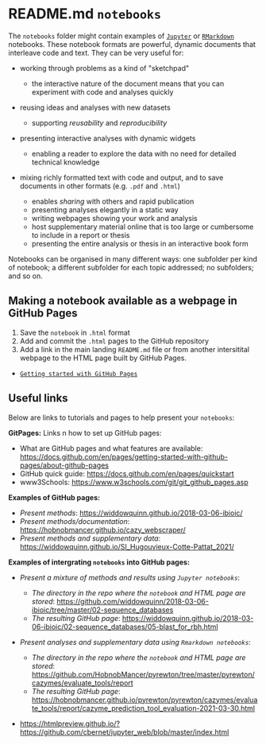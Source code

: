 # README.md `notebooks`

The `notebooks` folder might contain examples of [`Jupyter`](https://jupyter.org/) or [`RMarkdown`](https://rmarkdown.rstudio.com/) notebooks. These notebook formats are powerful, dynamic documents that interleave code and text. They can be very useful for:

- working through problems as a kind of "sketchpad"
  - the interactive nature of the document means that you can experiment with code and analyses quickly
- reusing ideas and analyses with new datasets
  - supporting _reusability_ and _reproducibility_
- presenting interactive analyses with dynamic widgets
  - enabling a reader to explore the data with no need for detailed technical knowledge

- mixing richly formatted text with code and output, and to save documents in other formats (e.g. `.pdf` and `.html`) 
  - enables _sharing_ with others and rapid publication
  - presenting analyses elegantly in a static way
  - writing webpages showing your work and analysis
  - host supplementary material online that is too large or cumbersome to include in a report or thesis
  - presenting the entire analysis or thesis in an interactive book form

Notebooks can be organised in many different ways: one subfolder per kind of notebook; a different subfolder for each topic addressed; no subfolders; and so on.

## Making a notebook available as a webpage in GitHub Pages

1. Save the `notebook` in `.html` format
2. Add and commit the `.html` pages to the GitHub repository
3. Add a link in the main landing `README.md` file or from another intersitital webpage to the HTML page built by GitHub Pages.

- [`Getting started with GitHub Pages`](https://docs.github.com/en/pages/getting-started-with-github-pages)



## Useful links

Below are links to tutorials and pages to help present your `notebooks`:

**GitPages:** Links n how to set up GitHub pages:
* What are GitHub pages and what features are available: https://docs.github.com/en/pages/getting-started-with-github-pages/about-github-pages
* GitHub quick guide: https://docs.github.com/en/pages/quickstart
* www3Schools: https://www.w3schools.com/git/git_github_pages.asp

**Examples of GitHub pages:**
* _Present methods_: https://widdowquinn.github.io/2018-03-06-ibioic/
* _Present methods/documentation_: https://hobnobmancer.github.io/cazy_webscraper/
* _Present methods and supplementary data_: https://widdowquinn.github.io/SI_Hugouvieux-Cotte-Pattat_2021/

**Examples of intergrating `notebooks` into GitHub pages:**
* _Present a mixture of methods and results using `Jupyter notebooks`_:
    * _The directory in the repo where the `notebook` and HTML page are stored_: https://github.com/widdowquinn/2018-03-06-ibioic/tree/master/02-sequence_databases
    * _The resulting GitHub page_: https://widdowquinn.github.io/2018-03-06-ibioic/02-sequence_databases/05-blast_for_rbh.html

* _Present analyses and supplementary data using `Rmarkdown notebooks`_:
    * _The directory in the repo where the `notebook` and HTML page are stored_: https://github.com/HobnobMancer/pyrewton/tree/master/pyrewton/cazymes/evaluate_tools/report
    * _The resulting GitHub page_: https://hobnobmancer.github.io/pyrewton/pyrewton/cazymes/evaluate_tools/report/cazyme_prediction_tool_evaluation-2021-03-30.html

* https://htmlpreview.github.io/?https://github.com/cbernet/jupyter_web/blob/master/index.html

